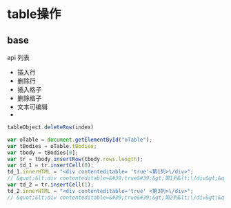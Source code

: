 # table操作


## base

api 列表
* 插入行
* 删除行
* 插入格子
* 删除格子
* 文本可编辑
* 

``` javascript
tableObject.deleteRow(index)

```

``` js
var oTable = document.getElementById("oTable");
var tBodies = oTable.tBodies;
var tbody = tBodies[0];
var tr = tbody.insertRow(tbody.rows.length);
var td_1 = tr.insertCell(0);
td_1.innerHTML = "<div contenteditable= 'true'<第1列>\/div>";
// &quot;&lt;div contenteditable=&#39;true&#39;&gt;第1列&lt;\/div&gt;&quot;;
var td_2 = tr.insertCell(1);
td_2.innerHTML = "<div contenteditable='true' <第3列>\/div>";
// &quot;&lt;div contenteditable=&#39;true&#39;&gt;第2列&lt;\/div&gt;&quot;;
```

